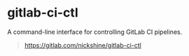 # gitlab-ci-ctl

A command-line interface for controlling GitLab CI pipelines.
>https://gitlab.com/nickshine/gitlab-ci-ctl

